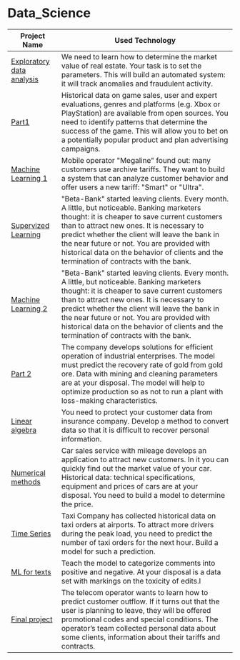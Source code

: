 # Data_Science
| Project Name  | Used Technology |
| ------------- | ------------- |
| [Exploratory data analysis](https://github.com/feldmansasha/Data_Science/blob/main/01.%20Analyze.ipynb)  | We need to learn how to determine the market value of real estate. Your task is to set the parameters. This will build an automated system: it will track anomalies and fraudulent activity. |
| [Part1](https://github.com/feldmansasha/Data_Science/blob/main/02.%20Part%201.ipynb)  | Historical data on game sales, user and expert evaluations, genres and platforms (e.g. Xbox or PlayStation) are available from open sources. You need to identify patterns that determine the success of the game. This will allow you to bet on a potentially popular product and plan advertising campaigns.  |
| [Machine Learning 1](https://github.com/feldmansasha/Data_Science/blob/main/03.%20Machine%20Learning.ipynb) | Mobile operator "Megaline" found out: many customers use archive tariffs. They want to build a system that can analyze customer behavior and offer users a new tariff: "Smart" or "Ultra". |
| [Supervized Learning](https://github.com/feldmansasha/Data_Science/blob/main/04.%20Supervized%20learning.ipynb) | "Beta-Bank" started leaving clients. Every month. A little, but noticeable. Banking marketers thought: it is cheaper to save current customers than to attract new ones. It is necessary to predict whether the client will leave the bank in the near future or not. You are provided with historical data on the behavior of clients and the termination of contracts with the bank.|
| [Machine Learning 2](https://github.com/feldmansasha/Data_Science/blob/main/05.%20Machine%20learning.ipynb) | "Beta-Bank" started leaving clients. Every month. A little, but noticeable. Banking marketers thought: it is cheaper to save current customers than to attract new ones. It is necessary to predict whether the client will leave the bank in the near future or not. You are provided with historical data on the behavior of clients and the termination of contracts with the bank.|
| [Part 2](https://github.com/feldmansasha/Data_Science/blob/main/06.%20Part%202.ipynb) | The company develops solutions for efficient operation of industrial enterprises. The model must predict the recovery rate of gold from gold ore. Data with mining and cleaning parameters are at your disposal. The model will help to optimize production so as not to run a plant with loss-making characteristics.|
| [Linear algebra](https://github.com/feldmansasha/Data_Science/blob/main/07.%20Linear%20algebra.ipynb) | You need to protect your customer data from insurance company. Develop a method to convert data so that it is difficult to recover personal information.|
| [Numerical methods](https://github.com/feldmansasha/Data_Science/blob/main/08.%20Numerical%20methods.ipynb) | Car sales service with mileage develops an application to attract new customers. In it you can quickly find out the market value of your car. Historical data: technical specifications, equipment and prices of cars are at your disposal. You need to build a model to determine the price.|
| [Time Series](https://github.com/feldmansasha/Data_Science/blob/main/09.%20Time%20series.ipynb) | Taxi Company has collected historical data on taxi orders at airports. To attract more drivers during the peak load, you need to predict the number of taxi orders for the next hour. Build a model for such a prediction.|
| [ML for texts](https://github.com/feldmansasha/Data_Science/blob/main/10.%20ML%20for%20texts.ipynb) | Teach the model to categorize comments into positive and negative. At your disposal is a data set with markings on the toxicity of edits.l|
| [Final project](https://github.com/feldmansasha/Data_Science/blob/main/11.%20Final%20project.ipynb) | The telecom operator wants to learn how to predict customer outflow. If it turns out that the user is planning to leave, they will be offered promotional codes and special conditions. The operator’s team collected personal data about some clients, information about their tariffs and contracts.|
